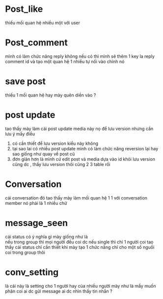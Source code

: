 
# Post_like 
thiếu mối quan hệ nhiều một với user 
# Post_comment  
mình có làm chức năng reply không  nếu có thì mình sẽ thêm 1 key  la reply comment id và tạo một quan hệ 1 nhiều tự nối vào chính nó 

# save post 
thiếu 1 mối quan hệ hay mày quên diền vào ? 
# post update  
tao thấy mày làm cái post update media này nọ để lưu version nhưng cần lưu ý mấy điều 
1. có cần thiết để lưu version kiểu này không 
2. tại sao lai có nhiều post update mình có làm chức năng reversion lại hay sao giống như quay về post cũ 
3. đơn giản hơn là mình cứ edit post và media dựa vào id khỏi lưu version cũng dc , thấy lưu version thôi cũng 2 3 table rồi 
# Conversation 
cái conversation đó tao thấy mày làm mối quan  hệ 1  1 với conversation member nó phải là 1 nhiều chứ 
# message_seen  
cái status có ý nghĩa gì mày giống như là  
nếu trong group thì mọi người đều coi dc 
nếu single thì chỉ 1 người coi 
tao thấy cái status chỉ cần thiết khi mày tạo 1 chức năng chỉ cho một số nguồi coi trong group thôi
# conv_setting 
là cái này là setting cho 1 người hay của nhiều người mày 
như là  mầy muốn phân coi ai dc gửi message ai dc nhìn thấy tin nhắn ?